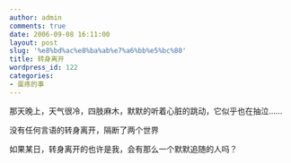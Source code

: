 ```yaml
---
author: admin
comments: true
date: 2006-09-08 16:11:00
layout: post
slug: '%e8%bd%ac%e8%ba%ab%e7%a6%bb%e5%bc%80'
title: 转身离开
wordpress_id: 122
categories:
- 蛋疼的事
---
```


那天晚上，天气很冷，四肢麻木，默默的听着心脏的跳动，它似乎也在抽泣……  
  
没有任何言语的转身离开，隔断了两个世界  
  
如果某日，转身离开的也许是我，会有那么一个默默追随的人吗？  
  

